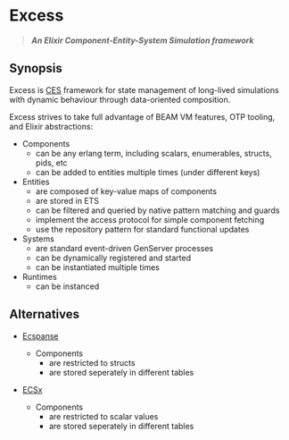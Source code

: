 # Excess

> **_An Elixir Component-Entity-System Simulation framework_**

## Synopsis

Excess is [CES](http://entity-systems.wikidot.com/) framework for state management of long-lived simulations with dynamic behaviour through data-oriented composition.

Excess strives to take full advantage of BEAM VM features, OTP tooling, and Elixir abstractions:

- Components
  - can be any erlang term, including scalars, enumerables, structs, pids, etc
  - can be added to entities multiple times (under different keys)
- Entities
  - are composed of key-value maps of components
  - are stored in ETS
  - can be filtered and queried by native pattern matching and guards
  - implement the access protocol for simple component fetching
  - use the repository pattern for standard functional updates
- Systems
  - are standard event-driven GenServer processes
  - can be dynamically registered and started
  - can be instantiated multiple times
- Runtimes
  - can be instanced

## Alternatives

- [Ecspanse](https://hexdocs.pm/ecspanse)

  - Components
    - are restricted to structs
    - are stored seperately in different tables

- [ECSx](https://hexdocs.pm/ecsx)

  - Components
    - are restricted to scalar values
    - are stored seperately in different tables
